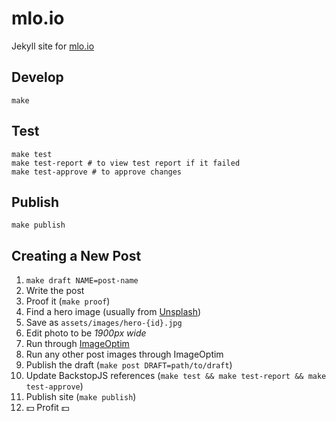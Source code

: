 # mlo.io

Jekyll site for [mlo.io](http://mlo.io)

## Develop

    make

## Test

    make test
    make test-report # to view test report if it failed
    make test-approve # to approve changes

## Publish

    make publish

## Creating a New Post

1. `make draft NAME=post-name`
2. Write the post
3. Proof it (`make proof`)
4. Find a hero image (usually from [Unsplash](https://unsplash.com/))
5. Save as `assets/images/hero-{id}.jpg`
6. Edit photo to be _1900px wide_
7. Run through [ImageOptim](http://imageoptim.com/)
8. Run any other post images through ImageOptim
9. Publish the draft (`make post DRAFT=path/to/draft`)
10. Update BackstopJS references (`make test && make test-report && make test-approve`)
11. Publish site (`make publish`)
12. 💵 Profit 💵
